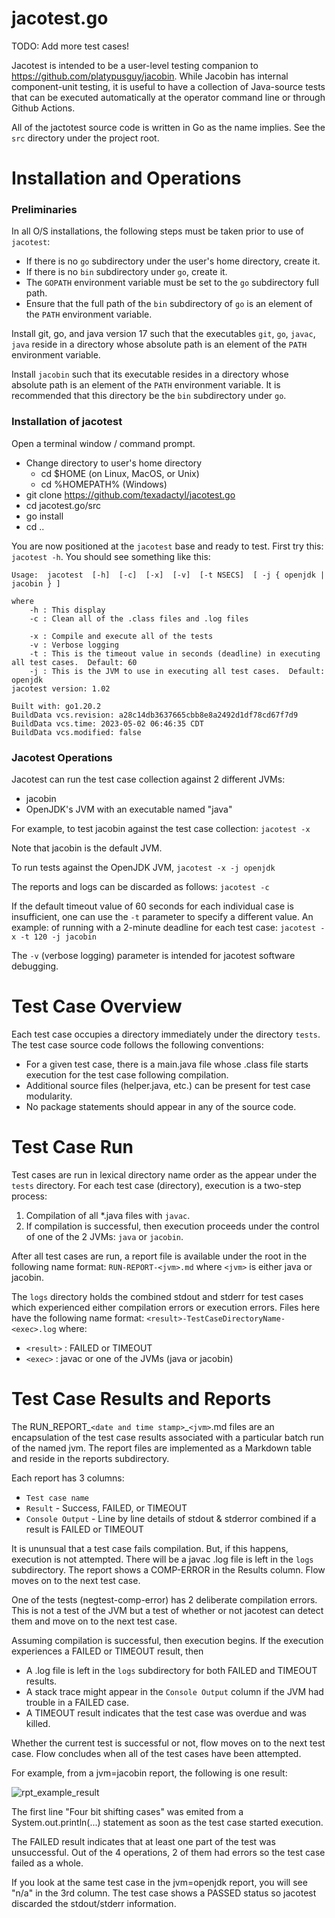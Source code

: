 # jacotest.go

TODO: Add more test cases!

Jacotest is intended to be a user-level testing companion to https://github.com/platypusguy/jacobin. 
While Jacobin has internal component-unit testing, it is useful to have a collection of Java-source tests that can be executed automatically 
at the operator command line or through Github Actions.

All of the jactotest source code is written in Go as the name implies.  See the ```src``` directory under the project root.

# Installation and Operations

### Preliminaries

In all O/S installations, the following steps must be taken prior to use of ```jacotest```:
* If there is no ```go``` subdirectory under the user's home directory, create it.
* If there is no ```bin``` subdirectory under ```go```, create it.
* The ```GOPATH``` environment variable must be set to the ```go``` subdirectory full path. 
* Ensure that the full path of the ```bin``` subdirectory of ```go``` is an element of the ```PATH``` environment variable.

Install git, go, and java version 17 such that the executables ```git```, ```go```, ```javac```, ```java``` reside in a directory whose absolute path is an element of the ```PATH``` environment variable.

Install ```jacobin``` such that its executable resides in a directory whose absolute path is an element of the ```PATH``` environment variable.  It is recommended that this directory be the ```bin``` subdirectory under ```go```.

### Installation of jacotest

Open a terminal window / command prompt.

* Change directory to user's home directory
     - cd $HOME (on Linux, MacOS, or Unix)
     - cd %HOMEPATH% (Windows)
* git clone https://github.com/texadactyl/jacotest.go
* cd jacotest.go/src
* go install
* cd ..

You are now positioned at the ```jacotest``` base and ready to test.  First try this: ```jacotest -h```.  You should see something like this:

```
Usage:  jacotest  [-h]  [-c]  [-x]  [-v]  [-t NSECS]  [ -j { openjdk | jacobin } ]

where
	-h : This display
	-c : Clean all of the .class files and .log files

	-x : Compile and execute all of the tests
	-v : Verbose logging
	-t : This is the timeout value in seconds (deadline) in executing all test cases.  Default: 60
	-j : This is the JVM to use in executing all test cases.  Default: openjdk
jacotest version: 1.02

Built with: go1.20.2
BuildData vcs.revision: a28c14db3637665cbb8e8a2492d1df78cd67f7d9
BuildData vcs.time: 2023-05-02 06:46:35 CDT
BuildData vcs.modified: false
```

### Jacotest Operations

Jacotest can run the test case collection against 2 different JVMs:
* jacobin
* OpenJDK's JVM with an executable named "java"

For example, to test jacobin against the test case collection: 
```jacotest -x```

Note that jacobin is the default JVM.

To run tests against the OpenJDK JVM, 
```jacotest -x -j openjdk```

The reports and logs can be discarded as follows:
```jacotest -c```

If the default timeout value of 60 seconds for each individual case is insufficient, one can use the ```-t``` parameter to specify a different value.  An example: of running with a 2-minute deadline for each test case:
```jacotest -x -t 120 -j jacobin```

The ```-v``` (verbose logging) parameter is intended for jacotest software debugging.

# Test Case Overview

Each test case occupies a directory immediately under the directory ```tests```.  The test case source code follows the following conventions:
* For a given test case, there is a main.java file whose .class file starts execution for the test case following compilation.
* Additional source files (helper.java, etc.) can be present for test case modularity.
* No package statements should appear in any of the source code.

# Test Case Run

Test cases are run in lexical directory name order as the appear under the ```tests``` directory.  For each test case (directory), execution is a two-step process:
1) Compilation of all *.java files with ```javac```.
2) If compilation is successful, then execution proceeds under the control of one of the 2 JVMs: ```java``` or ```jacobin```.

After all test cases are run, a report file is available under the root in the following name format: ```RUN-REPORT-<jvm>.md``` where ```<jvm>``` is either java or jacobin. 

The ```logs``` directory holds the combined stdout and stderr for test cases which experienced either compilation errors or execution errors.  Files here have the following name format: ```<result>-TestCaseDirectoryName-<exec>.log``` where:
* ```<result>``` : FAILED or TIMEOUT
* ```<exec>``` : javac or one of the JVMs (java or jacobin)

# Test Case Results and Reports

The RUN_REPORT_```<date and time stamp>```_```<jvm>```.md files are an encapsulation of the test case results associated with a particular batch run of the named jvm.  The report files are implemented as a Markdown table and reside in the reports subdirectory.

Each report has 3 columns:
* ```Test case name```
* ```Result``` - Success, FAILED, or TIMEOUT
* ```Console Output``` - Line by line details of stdout & stderror combined if a result is FAILED or TIMEOUT

It is ununsual that a test case fails compilation.  But, if this happens, execution is not attempted.  There will be a javac .log file is left in the ```logs``` subdirectory.  The report shows a COMP-ERROR in the Results column.  Flow moves on to the next test case.

One of the tests (negtest-comp-error) has 2 deliberate compilation errors. This is not a test of the JVM but a test of whether or not jacotest can detect them and move on to the next test case.

Assuming compilation is successful, then execution begins.  If the execution experiences a FAILED or TIMEOUT result, then 
* A .log file is left in the ```logs``` subdirectory for both FAILED and TIMEOUT results.  
* A stack trace might appear in the ```Console Output``` column if the JVM had trouble in a FAILED case.
* A TIMEOUT result indicates that the test case was overdue and was killed.

Whether the current test is successful or not, flow moves on to the next test case.  Flow concludes when all of the test cases have been attempted.

For example, from a jvm=jacobin report, the following is one result:
	
![rpt_example_result](https://user-images.githubusercontent.com/11318756/233359231-b914b0b7-32ea-43ae-a0c3-4d09e31bc044.png)

The first line "Four bit shifting cases" was emited from a System.out.println(...) statement as soon as the test case started execution. 

The FAILED result indicates that at least one part of the test was unsuccessful. Out of the 4 operations, 2 of them had errors so the test case failed as a whole. 

If you look at the same test case in the jvm=openjdk report, you will see "n/a" in the 3rd column. The test case shows a PASSED status so jacotest discarded the stdout/stderr information. 

